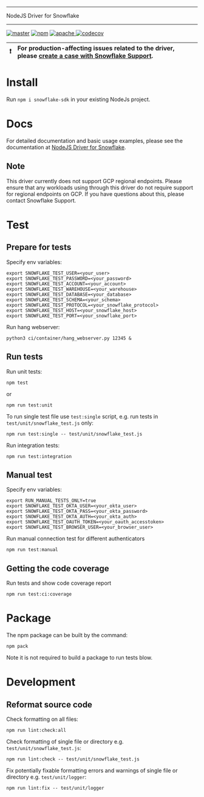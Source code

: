 ********************************************************************************
NodeJS Driver for Snowflake
********************************************************************************
<p>
  <a href="https://github.com/snowflakedb/snowflake-connector-nodejs/actions?query=workflow%3A%22Build+and+Test%22+branch%3Amaster" target="_blank"><img src="https://github.com/snowflakedb/snowflake-connector-nodejs/workflows/Build%20and%20Test/badge.svg?branch=master" alt="master" /></a>
  <a href="https://www.npmjs.com/package/snowflake-sdk" target="_blank"><img src="https://img.shields.io/npm/v/snowflake-sdk.svg" alt="npm" /></a> 
  <a href="http://www.apache.org/licenses/LICENSE-2.0.txt" target="_blank"><img src="http://img.shields.io/:license-Apache%202-brightgreen.svg" alt="apache" /> </a>
  <a href="https://codecov.io/gh/snowflakedb/snowflake-connector-nodejs" target="_blank"><img src="https://codecov.io/gh/snowflakedb/snowflake-connector-nodejs/branch/master/graph/badge.svg?token=QZMWDu35ds" alt="codecov" /></a>
</p>


| :exclamation:        | For production-affecting issues related to the driver, please [create a case with Snowflake Support](https://community.snowflake.com/s/article/How-To-Submit-a-Support-Case-in-Snowflake-Lodge).   |
|---------------|:------------------------|

Install
======================================================================

Run `npm i snowflake-sdk` in your existing NodeJs project.

Docs
======================================================================

For detailed documentation and basic usage examples, please see the documentation 
at <a href="https://docs.snowflake.net/manuals/user-guide/nodejs-driver.html">NodeJS Driver for Snowflake</a>.

Note
----------------------------------------------------------------------

This driver currently does not support GCP regional endpoints. Please ensure that any workloads using through this driver do not require support for regional endpoints on GCP. If you have questions about this, please contact Snowflake Support.


Test
======================================================================

Prepare for tests
----------------------------------------------------------------------

Specify env variables:

```
export SNOWFLAKE_TEST_USER=<your_user>
export SNOWFLAKE_TEST_PASSWORD=<your_password>
export SNOWFLAKE_TEST_ACCOUNT=<your_account>
export SNOWFLAKE_TEST_WAREHOUSE=<your_warehouse>
export SNOWFLAKE_TEST_DATABASE=<your_database>
export SNOWFLAKE_TEST_SCHEMA=<your_schema>
export SNOWFLAKE_TEST_PROTOCOL=<your_snowflake_protocol>
export SNOWFLAKE_TEST_HOST=<your_snowflake_host>
export SNOWFLAKE_TEST_PORT=<your_snowflake_port>
```

Run hang webserver:
```
python3 ci/container/hang_webserver.py 12345 &
```

Run tests
----------------------------------------------------------------------

Run unit tests:
```
npm test
```
or
```
npm run test:unit
```

To run single test file use `test:single` script, e.g. run tests in `test/unit/snowflake_test.js` only:

```
npm run test:single -- test/unit/snowflake_test.js
```

Run integration tests:
```
npm run test:integration
```

Manual test
----------------------------------------------------------------------

Specify env variables:

```
export RUN_MANUAL_TESTS_ONLY=true
export SNOWFLAKE_TEST_OKTA_USER=<your_okta_user>
export SNOWFLAKE_TEST_OKTA_PASS=<your_okta_password>
export SNOWFLAKE_TEST_OKTA_AUTH=<your_okta_auth>
export SNOWFLAKE_TEST_OAUTH_TOKEN=<your_oauth_accesstoken>
export SNOWFLAKE_TEST_BROWSER_USER=<your_browser_user>
```

Run manual connection test for different authenticators
```
npm run test:manual
```

Getting the code coverage
----------------------------------------------------------------------

Run tests and show code coverage report
```
npm run test:ci:coverage
```

Package
======================================================================

The npm package can be built by the command:
```
npm pack
```

Note it is not required to build a package to run tests blow.

Development
======================================================================

Reformat source code
----------------------------------------------------------------------

Check formatting on all files:

```
npm run lint:check:all
```

Check formatting of single file or directory e.g. `test/unit/snowflake_test.js`:

```
npm run lint:check -- test/unit/snowflake_test.js
```

Fix potentially fixable formatting errors and warnings of single file or directory e.g. `test/unit/logger`:

```
npm run lint:fix -- test/unit/logger
```
